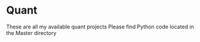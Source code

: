 # Quant
These are all my available quant projects 
Please find Python code located in the Master directory 
